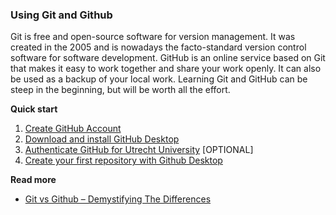 ### Using Git and Github

Git is free and open-source software for version management. It was created in the 2005 and is nowadays the facto-standard version control software for software development. GitHub is an online service based on Git that makes it easy to work together and share your work openly. It can also be used as a backup of your local work. Learning Git and GitHub can be steep in the beginning, but will be worth all the effort. 

**Quick start**

1. [Create GitHub Account][Create Account]
2. [Download and install GitHub Desktop][Install GitHub]
3. [Authenticate GitHub for Utrecht University][Getting Started] [OPTIONAL]
4. [Create your first repository with Github Desktop][Create Repository]

**Read more**

- [Git vs Github – Demystifying The Differences][Git Vs GitHub]


<!----------------------------------------------------------------------------->

[Git Vs Github]: https://www.edureka.co/blog/git-vs-github/


<!----------------------------------{ Steps }---------------------------------->

[Create Repository]: https://docs.github.com/en/desktop/installing-and-configuring-github-desktop/overview
[Getting Started]: https://github.com/UtrechtUniversity/getting-started
[Install GitHub]: https://desktop.github.com/
[Create Account]: https://github.com/join